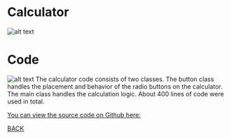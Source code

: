 # Calculator
![alt text](https://howardying.github.io/Programming1Portfolio/Images/calculator1.png)

# Code
![alt text](https://howardying.github.io/Programming1Portfolio/Images/calculator2.png)
The calculator code consists of two classes. The button class handles the placement and behavior of the radio buttons on the calculator. The main class handles the calculation logic. About 400 lines of code were used in total.

[You can view the source code on Github here:](https://www.google.com)


[BACK](https://howardying.github.io/Programming1Portfolio/ "Back to Home")

